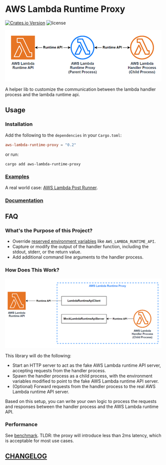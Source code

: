 # AWS Lambda Runtime Proxy

[![Crates.io Version](https://img.shields.io/crates/v/aws-lambda-runtime-proxy?style=flat-square)](https://crates.io/crates/aws-lambda-runtime-proxy)
![license](https://img.shields.io/github/license/DiscreteTom/aws-lambda-runtime-proxy?style=flat-square)

![overview](./img/overview.png)

A helper lib to customize the communication between the lambda handler process and the lambda runtime api.

## Usage

### Installation

Add the following to the `dependencies` in your `Cargo.toml`:

```toml
aws-lambda-runtime-proxy = "0.2"
```

or run:

```bash
cargo add aws-lambda-runtime-proxy
```

### [Examples](./examples)

A real world case: [AWS Lambda Post Runner](https://github.com/DiscreteTom/aws-lambda-post-runner).

### [Documentation](https://docs.rs/aws-lambda-runtime-proxy/)

## FAQ

### What's the Purpose of this Project?

- Override [reserved environment variables](https://docs.aws.amazon.com/lambda/latest/dg/configuration-envvars.html#configuration-envvars-runtime) like `AWS_LAMBDA_RUNTIME_API`.
- Capture or modify the output of the handler function, including the stdout, stderr, or the return value.
- Add additional command line arguments to the handler process.

### How Does This Work?

![proxy](./img/proxy.png)

This library will do the following:

- Start an HTTP server to act as the fake AWS Lambda runtime API server, accepting requests from the handler process.
- Spawn the handler process as a child process, with the environment variables modified to point to the fake AWS Lambda runtime API server.
- (Optional) Forward requests from the handler process to the real AWS Lambda runtime API server.

Based on this setup, you can write your own logic to process the requests and responses between the handler process and the AWS Lambda runtime API.

### Performance

See [benchmark](./benchmark/README.md). TLDR: the proxy will introduce less than 2ms latency, which is acceptable for most use cases.

## [CHANGELOG](./CHANGELOG.md)
